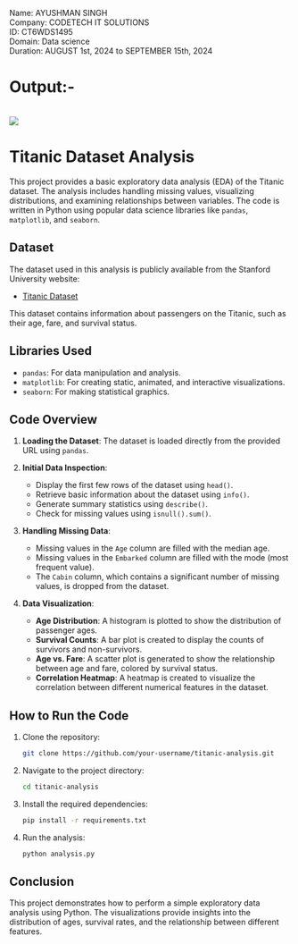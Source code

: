 Name: AYUSHMAN SINGH <br>
Company: CODETECH IT SOLUTIONS<br>
ID: CT6WDS1495<br>
Domain: Data science<br>
Duration: AUGUST 1st, 2024 to SEPTEMBER 15th, 2024<br>

<h1>Output:-</h1><br>

<img src="https://github.com/user-attachments/assets/07752ced-61b5-4fc4-81c4-78e9b1ed7c62">

# Titanic Dataset Analysis

This project provides a basic exploratory data analysis (EDA) of the Titanic dataset. The analysis includes handling missing values, visualizing distributions, and examining relationships between variables. The code is written in Python using popular data science libraries like `pandas`, `matplotlib`, and `seaborn`.

## Dataset

The dataset used in this analysis is publicly available from the Stanford University website:
- [Titanic Dataset](https://web.stanford.edu/class/archive/cs/cs109/cs109.1166/stuff/titanic.csv)

This dataset contains information about passengers on the Titanic, such as their age, fare, and survival status.

## Libraries Used

- `pandas`: For data manipulation and analysis.
- `matplotlib`: For creating static, animated, and interactive visualizations.
- `seaborn`: For making statistical graphics.

## Code Overview

1. **Loading the Dataset**: The dataset is loaded directly from the provided URL using `pandas`.

2. **Initial Data Inspection**:
   - Display the first few rows of the dataset using `head()`.
   - Retrieve basic information about the dataset using `info()`.
   - Generate summary statistics using `describe()`.
   - Check for missing values using `isnull().sum()`.

3. **Handling Missing Data**:
   - Missing values in the `Age` column are filled with the median age.
   - Missing values in the `Embarked` column are filled with the mode (most frequent value).
   - The `Cabin` column, which contains a significant number of missing values, is dropped from the dataset.

4. **Data Visualization**:
   - **Age Distribution**: A histogram is plotted to show the distribution of passenger ages.
   - **Survival Counts**: A bar plot is created to display the counts of survivors and non-survivors.
   - **Age vs. Fare**: A scatter plot is generated to show the relationship between age and fare, colored by survival status.
   - **Correlation Heatmap**: A heatmap is created to visualize the correlation between different numerical features in the dataset.



## How to Run the Code

1. Clone the repository:
    ```bash
    git clone https://github.com/your-username/titanic-analysis.git
    ```
2. Navigate to the project directory:
    ```bash
    cd titanic-analysis
    ```
3. Install the required dependencies:
    ```bash
    pip install -r requirements.txt
    ```
4. Run the analysis:
    ```bash
    python analysis.py
    ```

## Conclusion

This project demonstrates how to perform a simple exploratory data analysis using Python. The visualizations provide insights into the distribution of ages, survival rates, and the relationship between different features.






